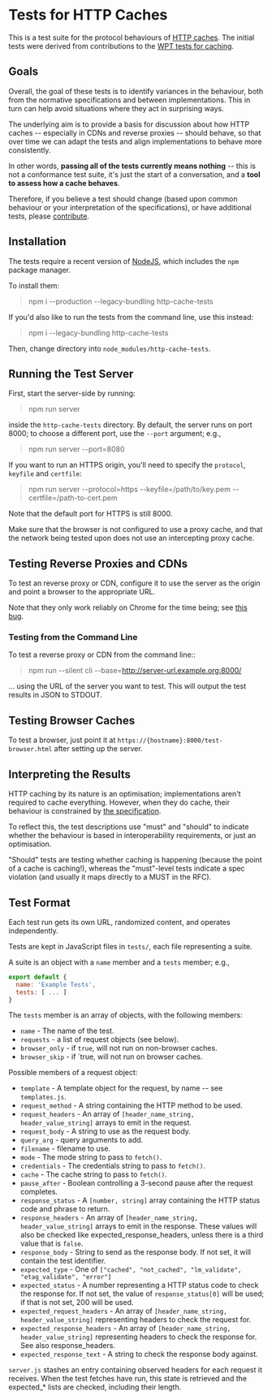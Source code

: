 # Tests for HTTP Caches

This is a test suite for the protocol behaviours of [HTTP caches](http://httpwg.org/specs/rfc7234.html). The initial tests were derived from contributions to the [WPT tests for caching](https://github.com/web-platform-tests/wpt/tree/master/fetch/http-cache).


## Goals

Overall, the goal of these tests is to identify variances in the behaviour, both from the normative specifications and between implementations. This in turn can help avoid situations where they act in surprising ways.

The underlying aim is to provide a basis for discussion about how HTTP caches -- especially in CDNs and reverse proxies -- should behave, so that over time we can adapt the tests and align implementations to behave more consistently.

In other words, **passing all of the tests currently means nothing** -- this is not a conformance test suite, it's just the start of a conversation, and a **tool to assess how a cache behaves**.

Therefore, if you believe a test should change (based upon common behaviour or your interpretation of the specifications), or have additional tests, please [contribute](CONTRIBUTING.md).


## Installation

The tests require a recent version of [NodeJS](https://nodejs.org/), which includes the `npm` package manager.

To install them:

> npm i --production --legacy-bundling http-cache-tests

If you'd also like to run the tests from the command line, use this instead:

> npm i --legacy-bundling http-cache-tests

Then, change directory into `node_modules/http-cache-tests`.


## Running the Test Server

First, start the server-side by running:

> npm run server

inside the `http-cache-tests` directory. By default, the server runs on port 8000; to choose a different port, use the `--port` argument; e.g.,

> npm run server --port=8080

If you want to run an HTTPS origin, you'll need to specify the `protocol`, `keyfile` and `certfile`:

> npm run server --protocol=https --keyfile=/path/to/key.pem --certfile=/path-to-cert.pem

Note that the default port for HTTPS is still 8000.

Make sure that the browser is not configured to use a proxy cache, and that the network being tested upon does not use an intercepting proxy cache.

## Testing Reverse Proxies and CDNs

To test an reverse proxy or CDN, configure it to use the server as the origin and point a browser to the appropriate URL.

Note that they only work reliably on Chrome for the time being; see [this bug](https://github.com/whatwg/fetch/issues/722).


### Testing from the Command Line

To test a reverse proxy or CDN from the command line::

> npm run --silent cli --base=http://server-url.example.org:8000/

... using the URL of the server you want to test. This will output the test results in JSON to STDOUT.


## Testing Browser Caches

To test a browser, just point it at `https://{hostname}:8000/test-browser.html` after setting up the server.


## Interpreting the Results

HTTP caching by its nature is an optimisation; implementations aren't required to cache everything. However, when they do cache, their behaviour is constrained by [the specification](https://httpwg.org/specs/rfc7234.html).

To reflect this, the test descriptions use "must" and "should" to indicate whether the behaviour is based in interoperability requirements, or just an optimisation.

"Should" tests are testing whether caching is happening (because the point of a cache is caching!), whereas the "must"-level tests indicate a spec violation (and usually it maps directly to a MUST in the RFC).



## Test Format

Each test run gets its own URL, randomized content, and operates independently.

Tests are kept in JavaScript files in `tests/`, each file representing a suite.

A suite is an object with a `name` member and a `tests` member; e.g.,

```javascript
export default {
  name: 'Example Tests',
  tests: [ ... ]
}
```

The `tests` member is an array of objects, with the following members:

- `name` - The name of the test.
- `requests` - a list of request objects (see below).
- `browser_only` - if `true`, will not run on non-browser caches.
- `browser_skip` - if `true, will not run on browser caches.

Possible members of a request object:

- `template` - A template object for the request, by name -- see `templates.js`.
- `request_method` - A string containing the HTTP method to be used.
- `request_headers` - An array of `[header_name_string, header_value_string]` arrays to
                    emit in the request.
- `request_body` - A string to use as the request body.
- `query_arg` - query arguments to add.
- `filename` - filename to use.
- `mode` - The mode string to pass to `fetch()`.
- `credentials` - The credentials string to pass to `fetch()`.
- `cache` - The cache string to pass to `fetch()`.
- `pause_after` - Boolean controlling a 3-second pause after the request completes.
- `response_status` - A `[number, string]` array containing the HTTP status code
                    and phrase to return.
- `response_headers` - An array of `[header_name_string, header_value_string]` arrays to
                     emit in the response. These values will also be checked like
                     expected_response_headers, unless there is a third value that is
                     `false`.
- `response_body` - String to send as the response body. If not set, it will contain
                  the test identifier.
- `expected_type` - One of `["cached", "not_cached", "lm_validate", "etag_validate", "error"]`
- `expected_status` - A number representing a HTTP status code to check the response for.
                    If not set, the value of `response_status[0]` will be used; if that
                    is not set, 200 will be used.
- `expected_request_headers` - An array of `[header_name_string, header_value_string]` representing
                              headers to check the request for.
- `expected_response_headers` - An array of `[header_name_string, header_value_string]` representing
                              headers to check the response for. See also response_headers.
- `expected_response_text` - A string to check the response body against.

`server.js` stashes an entry containing observed headers for each request it receives. When the
test fetches have run, this state is retrieved and the expected_* lists are checked, including
their length.


